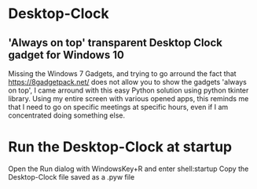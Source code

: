 # Desktop-Clock

## 'Always on top' transparent Desktop Clock gadget for Windows 10

Missing the Windows 7 Gadgets, and trying to go arround the fact that https://8gadgetpack.net/ does not allow you to show the gadgets 'always on top', I came arround with this easy Python solution using python tkinter library. Using my entire screen with various opened apps, this reminds me that I need to go on specific meetings at specific hours, even if I am concentrated doing something else.

# Run the Desktop-Clock at startup

Open the Run dialog with WindowsKey+R and enter shell:startup
Copy the Desktop-Clock file saved as a .pyw file
